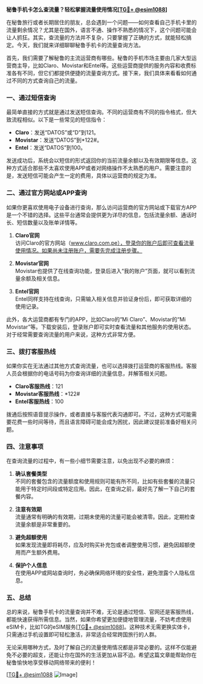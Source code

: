 **秘鲁手机卡怎么查流量？轻松掌握流量使用情况[[TG💪+ @esim1088](https://t.me/s/esim1088)]**

在秘鲁旅行或者长期居住的朋友，总会遇到一个问题——如何查看自己手机卡里的流量剩余情况？尤其是在国外，语言不通、操作不熟悉的情况下，这个问题可能会让人抓狂。其实，查流量的方法并不复杂，只要掌握了正确的方式，就能轻松搞定。今天，我们就来详细聊聊秘鲁手机卡的流量查询方法。

首先，我们需要了解秘鲁的主流运营商有哪些。秘鲁的手机市场主要由几家大型运营商主导，比如Claro、Movistar和Entel等。这些运营商提供的服务内容和收费标准各有不同，但它们都提供便捷的流量查询方式。接下来，我们具体来看看如何通过不同的方式查询自己的流量。

### 一、通过短信查询

最简单直接的方式就是通过发送短信查询。不同的运营商有不同的指令格式，但大致流程相似。以下是一些常见的短信指令：

- **Claro**：发送“DATOS”或“D”到121。
- **Movistar**：发送“DATOS”到*122#。
- **Entel**：发送“DATOS”到100。

发送成功后，系统会以短信的形式返回你的当前流量余额以及有效期限等信息。这种方式适合那些不太喜欢使用APP或者对网络操作不太熟悉的用户。需要注意的是，发送短信可能会产生一定的费用，具体以运营商的规定为准。

### 二、通过官方网站或APP查询

如果你更喜欢使用电子设备进行查询，那么访问运营商的官方网站或下载官方APP是一个不错的选择。这些平台通常会提供更为详尽的信息，包括流量余额、通话时长、短信数量以及账单详情等。

1. **Claro官网**  
   访问Claro的官方网站（www.claro.com.pe），登录你的账户后即可查看流量使用情况。如果尚未注册账户，需要先完成注册步骤。

2. **Movistar官网**  
   Movistar也提供了在线查询功能，登录后进入“我的账户”页面，就可以看到流量余额及相关信息。

3. **Entel官网**  
   Entel同样支持在线查询，只需输入相关信息并验证身份后，即可获取详细的使用记录。

此外，各大运营商都有专门的APP，比如Claro的“Mi Claro”、Movistar的“Mi Movistar”等。下载安装后，登录账户即可实时查看流量和其他服务的使用状态。对于经常需要查询流量的用户来说，这种方式非常方便。

### 三、拨打客服热线

如果你实在无法通过其他方式查询流量，也可以选择拨打运营商的客服热线。客服人员会根据你的电话号码为你查询详细的流量信息，并解答相关问题。

- **Claro客服热线**：121
- **Movistar客服热线**：*122#
- **Entel客服热线**：100

拨通后按照语音提示操作，或者直接与客服代表沟通即可。不过，这种方式可能需要花费一些时间等待，而且语言障碍可能会成为困扰，因此建议提前准备好相关问题。

### 四、注意事项

在查询流量的过程中，有一些小细节需要注意，以免出现不必要的麻烦：

1. **确认套餐类型**  
   不同的套餐包含的流量额度和使用规则可能有所不同，比如有些套餐的流量只能用于特定时间段或特定应用。因此，在查询之前，最好先了解一下自己的套餐内容。

2. **注意有效期**  
   流量通常有明确的有效期，过期未使用的流量可能会被清零。因此，定期检查流量余额是非常重要的。

3. **避免超额使用**  
   如果发现流量即将耗尽，应及时购买补充包或者调整使用习惯，避免因超额使用而产生额外费用。

4. **保护个人信息**  
   在使用APP或网站查询时，务必确保网络环境的安全性，避免泄露个人隐私信息。

### 五、总结

总的来说，秘鲁手机卡的流量查询并不难，无论是通过短信、官网还是客服热线，都能快速获得所需信息。当然，如果你希望更加便捷地管理流量，不妨考虑使用eSIM卡，比如TG的eSIM服务[[TG💪+ @esim1088](https://t.me/s/esim1088)]。这种技术无需更换实体卡，只需通过手机设置即可轻松激活，非常适合经常跨国旅行的人群。

无论采用哪种方式，及时了解自己的流量使用情况都是非常必要的。这样不仅能避免不必要的超支，还能让你在国外的生活更加从容不迫。希望这篇文章能帮助你在秘鲁愉快地享受移动网络带来的便利！

[[TG💪+ @esim1088](https://t.me/s/esim1088) ![Image](https://i.postimg.cc/4NQfJmqS/Snipaste-2025-05-13-00-14-12.png)]